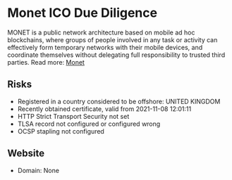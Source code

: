 # Monet ICO Due Diligence
MONET is a public network architecture based on mobile ad hoc blockchains, where groups of people involved in any task or activity can effectively form temporary networks with their mobile devices, and coordinate themselves without delegating full responsibility to trusted third parties.
Read more: [Monet](https://metabay.network/ico/monet)
## Risks
* Registered in a country considered to be offshore: UNITED KINGDOM
* Recently obtained certificate, valid from  2021-11-08 12:01:11
* HTTP Strict Transport Security not set
* TLSA record not configured or configured wrong
* OCSP stapling not configured
## Website
* Domain: None

